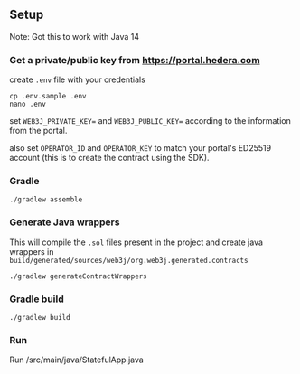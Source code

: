 ## Setup

Note: Got this to work with Java 14

### Get a private/public key from https://portal.hedera.com

create `.env` file with your credentials

```shell
cp .env.sample .env
nano .env
```

set `WEB3J_PRIVATE_KEY=` and `WEB3J_PUBLIC_KEY=` according to the information from the portal.

also set `OPERATOR_ID` and `OPERATOR_KEY` to match your portal's ED25519 account (this is to create the contract using the SDK).

### Gradle

```shell
./gradlew assemble
```

### Generate Java wrappers

This will compile the `.sol` files present in the project and create java wrappers in `build/generated/sources/web3j/org.web3j.generated.contracts`

```shell
./gradlew generateContractWrappers
```

### Gradle build
```shell
./gradlew build
```

### Run

Run /src/main/java/StatefulApp.java
